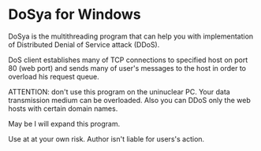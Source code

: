 # DoSya for Windows
DoSya is the multithreading program that can help you
with implementation of Distributed Denial of Service
attack (DDoS).

DoS client establishes many of TCP connections to specified host
on port 80 (web port) and sends many of user's messages to the host
in order to overload his request queue.

ATTENTION: don't use this program on the uninuclear PC.
Your data transmission medium can be overloaded.
Also you can DDoS only the web hosts with certain domain names.

May be I will expand this program.

Use at at your own risk.
Author isn't liable for users's action.

